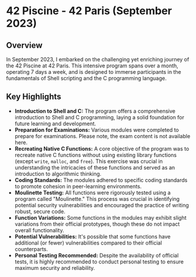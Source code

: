 # 42 Piscine - 42 Paris (September 2023)

## Overview
In September 2023, I embarked on the challenging yet enriching journey of the 42 Piscine at 42 Paris. This intensive program spans over a month, operating 7 days a week, and is designed to immerse participants in the fundamentals of Shell scripting and the C programming language.

## Key Highlights

- **Introduction to Shell and C:** The program offers a comprehensive introduction to Shell and C programming, laying a solid foundation for future learning and development.
- **Preparation for Examinations:** Various modules were completed to prepare for examinations. Please note, the exam content is not available here.
- **Recreating Native C Functions:** A core objective of the program was to recreate native C functions without using existing library functions (except `write`, `malloc`, and `free`). This exercise was crucial in understanding the intricacies of these functions and served as an introduction to algorithmic thinking.
- **Coding Standards:** The modules adhered to specific coding standards to promote cohesion in peer-learning environments.
- **Moulinette Testing:** All functions were rigorously tested using a program called "Moulinette." This process was crucial in identifying potential security vulnerabilities and encouraged the practice of writing robust, secure code.
- **Function Variations:** Some functions in the modules may exhibit slight variations from their official prototypes, though these do not impact overall functionality.
- **Potential Vulnerabilities:** It's possible that some functions have additional (or fewer) vulnerabilities compared to their official counterparts.
- **Personal Testing Recommended:** Despite the availability of official tests, it is highly recommended to conduct personal testing to ensure maximum security and reliability.
